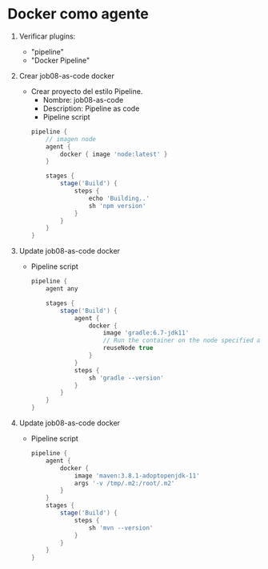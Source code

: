 # Docker como agente

1. Verificar plugins:
    * "pipeline"
    * "Docker Pipeline"
    
1. Crear job08-as-code docker
    * Crear proyecto del estilo Pipeline.
        * Nombre: job08-as-code
        * Description: Pipeline as code
        * Pipeline script
        ```Groovy         
        pipeline {
            // imagen node
            agent {
                docker { image 'node:latest' }
            }

            stages {
                stage('Build') {
                    steps {
                        echo 'Building..'
                        sh 'npm version'
                    }
                }
            }
        }
        ```
1. Update job08-as-code docker
    * Pipeline script
        ```Groovy 
        pipeline {
            agent any

            stages {
                stage('Build') {
                    agent {
                        docker {
                            image 'gradle:6.7-jdk11'
                            // Run the container on the node specified at the top-level of the Pipeline, in the same workspace, rather than on a new node entirely:
                            reuseNode true
                        }
                    }
                    steps {
                        sh 'gradle --version'
                    }
                }
            }
        }
        ```          
1. Update job08-as-code docker
    * Pipeline script
        ```Groovy
        pipeline {
            agent {
                docker {
                    image 'maven:3.8.1-adoptopenjdk-11'
                    args '-v /tmp/.m2:/root/.m2'
                }
            }
            stages {
                stage('Build') {
                    steps {
                        sh 'mvn --version'
                    }
                }
            }
        }
        ``` 